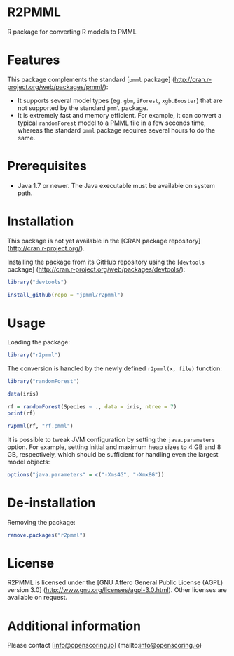 R2PMML
======

R package for converting R models to PMML

# Features #

This package complements the standard [`pmml` package] (http://cran.r-project.org/web/packages/pmml/):

* It supports several model types (eg. `gbm`, `iForest`, `xgb.Booster`) that are not supported by the standard `pmml` package.
* It is extremely fast and memory efficient. For example, it can convert a typical `randomForest` model to a PMML file in a few seconds time, whereas the standard `pmml` package requires several hours to do the same.

# Prerequisites #

* Java 1.7 or newer. The Java executable must be available on system path.

# Installation #

This package is not yet available in the [CRAN package repository] (http://cran.r-project.org/).

Installing the package from its GitHub repository using the [`devtools` package] (http://cran.r-project.org/web/packages/devtools/):
```R
library("devtools")

install_github(repo = "jpmml/r2pmml")
```

# Usage #

Loading the package:
```R
library("r2pmml")
```

The conversion is handled by the newly defined `r2pmml(x, file)` function:
```R
library("randomForest")

data(iris)

rf = randomForest(Species ~ ., data = iris, ntree = 7)
print(rf)

r2pmml(rf, "rf.pmml")
```

It is possible to tweak JVM configuration by setting the `java.parameters` option.
For example, setting initial and maximum heap sizes to 4 GB and 8 GB, respectively, which should be sufficient for handling even the largest model objects:
```R
options("java.parameters" = c("-Xms4G", "-Xmx8G"))
```

# De-installation #

Removing the package:
```R
remove.packages("r2pmml")
```

# License #

R2PMML is licensed under the [GNU Affero General Public License (AGPL) version 3.0] (http://www.gnu.org/licenses/agpl-3.0.html). Other licenses are available on request.

# Additional information #

Please contact [info@openscoring.io] (mailto:info@openscoring.io)
